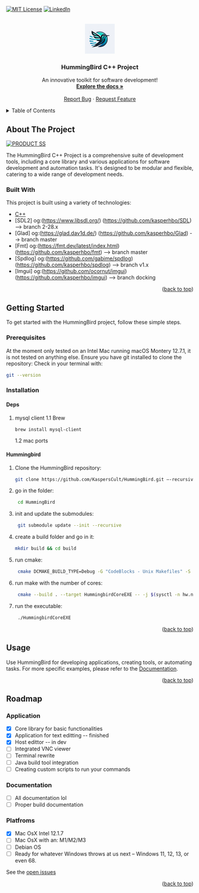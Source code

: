 <a name="readme-top"></a>

<!-- PROJECT SHIELDS -->
[![MIT License][license-shield]][license-url]
[![LinkedIn][linkedin-shield]][linkedin-url]

<!-- PROJECT LOGO -->
<br />
<div align="center">
  <a href="https://github.com/KaspersCult/HummingBird">
    <img src="Assets/Textures/logo.png" alt="Logo" width="80" height="80">
  </a>

<h3 align="center">HummingBird C++ Project</h3>

  <p align="center">
    An innovative toolkit for software development! 
    <br />
    <a href="https://github.com/KaspersCult/HummingBird"><strong>Explore the docs »</strong></a>
    <br />
    <br />
    <!-- <a href="https://github.com/KaspersCult/HummingBird">View Demo</a>
    · -->
    <a href="https://github.com/KaspersCult/HummingBird/issues">Report Bug</a>
    ·
    <a href="https://github.com/KaspersCult/HummingBird/issues">Request Feature</a>
  </p>
</div>

<!-- TABLE OF CONTENTS -->
<details>
  <summary>Table of Contents</summary>
  <ol>
    <li>
      <a href="#about-the-project">About The Project</a>
      <ul>
        <li><a href="#built-with">Built With</a></li>
      </ul>
    </li>
    <li>
      <a href="#getting-started">Getting Started</a>
      <ul>
        <li><a href="#prerequisites">Prerequisites</a></li>
        <li><a href="#installation">Installation</a></li>
      </ul>
    </li>
    <li><a href="#usage">Usage</a></li>
    <li><a href="#roadmap">Roadmap</a></li>
    <li><a href="#contributing">Contributing</a></li>
    <li><a href="#license">License</a></li>
    <li><a href="#contact">Contact</a></li>
    <li><a href="#acknowledgments">Acknowledgments</a></li>
  </ol>
</details>

<!-- ABOUT THE PROJECT -->
## About The Project

[![PRODUCT SS][product-screenshot]](https://github.com/KaspersCult/HummingBird)

The HummingBird C++ Project is a comprehensive suite of development tools, including a core library and various applications for software development and automation tasks. It's designed to be modular and flexible, catering to a wide range of development needs.

### Built With

This project is built using a variety of technologies:

* [C++](https://www.cplusplus.com/)
* [SDL2]    og:(https://www.libsdl.org/)            (https://github.com/kasperhbo/SDL)     --> branch 2-28.x
* [Glad]    og:(https://glad.dav1d.de/)             (https://github.com/kasperhbo/Glad)    --> branch master
* [Fmt]     og:(https://fmt.dev/latest/index.html)  (https://github.com/kasperhbo/fmt)     --> branch master
* [Spdlog]  og:(https://github.com/gabime/spdlog)   (https://github.com/kasperhbo/spdlog)  --> branch v1.x
* [Imgui]   og:(https://github.com/ocornut/imgui)   (https://github.com/kasperhbo/imgui)   --> branch docking

<p align="right">(<a href="#readme-top">back to top</a>)</p>

<!-- GETTING STARTED -->
## Getting Started

To get started with the HummingBird project, follow these simple steps.

### Prerequisites
At the moment only tested on an Intel Mac running macOS Montery 12.7.1, it is not tested on anything else.
Ensure you have git installed to clone the repository:
Check in your terminal with:
```sh
git --version
```

### Installation
#### Deps
1. mysql client
   1.1 Brew
     ```sh
     brew install mysql-client
     ```
   1.2 mac ports

#### Hummingbird
1. Clone the HummingBird repository:
   ```sh
   git clone https://github.com/KaspersCult/HummingBird.git —-recursive
   ```

2. go in the folder:
   ```sh 
    cd HummingBird
   ```

3. init and update the submodules:
   ```sh
    git submodule update --init --recursive
    ```
4. create a build folder and go in it:
    ```sh
    mkdir build && cd build
    ```

5. run cmake:
   ```sh
    cmake DCMAKE_BUILD_TYPE=Debug -G "CodeBlocks - Unix Makefiles" -S ../
    ```

6. run make with the number of cores:
   ```sh
    cmake --build . --target HummingbirdCoreEXE -- -j $(sysctl -n hw.ncpu)
    ```

7. run the executable:
   ```sh
    ./HummingbirdCoreEXE
    ```

<p align="right">(<a href="#readme-top">back to top</a>)</p>

<!-- USAGE EXAMPLES -->
## Usage

Use HummingBird for developing applications, creating tools, or automating tasks. For more specific examples, please refer to the [Documentation](https://github.com/KaspersCult/HummingBird).

<p align="right">(<a href="#readme-top">back to top</a>)</p>

<!-- ROADMAP -->
## Roadmap

### Application
- [x] Core library for basic functionalities
- [x] Application for text editting -- finished
- [x] Host edittor -- in dev
- [ ] Integrated VNC viewer
- [ ] Terminal rewrite
- [ ] Java build tool integration
- [ ] Creating custom scripts to run your commands

### Documentation
- [ ] All documentation lol
- [ ] Proper build documentation

### Platfroms
- [x] Mac OsX Intel 12.1.7
- [ ] Mac OsX with an: M1/M2/M3
- [ ] Debian OS
- [ ] Ready for whatever Windows throws at us next – Windows 11, 12, 13, or even 68.

See the [open issues](https://github.com/KaspersCult/HummingBird/issues)

<p align="right">(<a href="#readme-top">back to top</a>)</p>


<!-- MARKDOWN LINKS & IMAGES -->
<!-- https://www.markdownguide.org/basic-syntax/#reference-style-links -->
[contributors-shield]: https://img.shields.io/github/contributors/othneildrew/Best-README-Template.svg?style=for-the-badge
[forks-shield]: https://img.shields.io/github/forks/othneildrew/Best-README-Template.svg?style=for-the-badge
[stars-shield]: https://img.shields.io/github/stars/othneildrew/Best-README-Template.svg?style=for-the-badge
[issues-shield]: https://img.shields.io/github/issues/othneildrew/Best-README-Template.svg?style=for-the-badge

[license-shield]: https://img.shields.io/badge/License-GPL%20v2-blue.svg?style=for-the-badge
[license-url]: https://www.gnu.org/licenses/old-licenses/gpl-2.0.en.html
[linkedin-shield]: https://img.shields.io/badge/-LinkedIn-black.svg?style=for-the-badge&logo=linkedin&colorB=555
[linkedin-url]: https://www.linkedin.com/in/kasper-bruin-de-6a48ab1ba/
[product-screenshot]: images/screenshot.png
[JQuery.com]: https://img.shields.io/badge/jQuery-0769AD?style=for-the-badge&logo=jquery&logoColor=white
[JQuery-url]: https://jquery.com 
